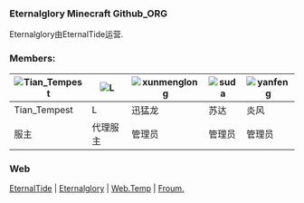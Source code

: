 ### Eternalglory Minecraft Github_ORG
Eternalglory由EternalTide运营.
### Members:
| ![Tian_Tempest](http://q.qlogo.cn/g?b=qq&nk=1044955998&s=100) | ![L](http://q.qlogo.cn/g?b=qq&nk=1935786227&s=100) | ![xunmenglong](http://q.qlogo.cn/g?b=qq&nk=13520911750&s=100) | ![suda](http://q.qlogo.cn/g?b=qq&nk=3119165863&s=100) | ![yanfeng](http://q.qlogo.cn/g?b=qq&nk=292397643&s=100) |
|---------------------------------------------------------------|----------------------------------------------------|---------------------------------------------------------------|-------------------------------------------------------|---------------------------------------------------------|
| Tian_Tempest                                                  | L                                                  | 迅猛龙                                                           | 苏达                                                    | 炎风                                                      |
| 服主                                                            | 代理服主                                               | 管理员                                                           | 管理员                                                   | 管理员                                                     |
### Web
[EternalTide](https://etstudios.cn) | [Eternalglory](https://etntl.top) | [Web.Temp](/) | [Froum.](https://froum.etstudios.cn)
